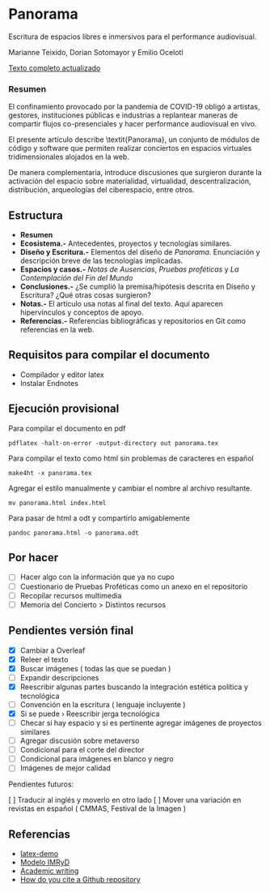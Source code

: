# Panorama

Escritura de espacios libres e inmersivos para el performance audiovisual.

Marianne Teixido, Dorian Sotomayor y Emilio Ocelotl 

[Texto completo actualizado](https://github.com/piranhalab/panoramaArticulo/blob/main/panorama.pdf)

### Resumen

El confinamiento provocado por la pandemia de COVID-19 obligó a artistas, gestores, instituciones públicas e industrias a replantear maneras de compartir flujos co-presenciales y hacer performance audiovisual en vivo.

El presente artículo describe \textit{Panorama}, un conjunto de módulos de código y software que permiten realizar conciertos en espacios virtuales tridimensionales alojados en la web.

De manera complementaria, introduce discusiones que surgieron durante la activación del espacio sobre materialidad, virtualidad, descentralización, distribución, arqueologías del ciberespacio, entre otros.                       

## Estructura

- **Resumen**
- **Ecosistema.-** Antecedentes, proyectos y tecnologías similares.
- **Diseño y Escritura.-** Elementos del diseño de *Panorama*. Enunciación y descripción breve de las tecnologías implicadas.
- **Espacios y casos.-** *Notas de Ausencias*, *Pruebas proféticas* y *La Contemplación del Fin del Mundo*
- **Conclusiones.-** ¿Se cumplió la premisa/hipótesis descrita en Diseño y Escritura? ¿Qué otras cosas surgieron?
- **Notas.-** El artículo usa notas al final del texto. Aquí aparecen hipervínculos y conceptos de apoyo. 
- **Referencias.-** Referencias bibliográficas y repositorios en Git como referencias en la web. 

## Requisitos para compilar el documento

- Compilador y editor latex
- Instalar Endnotes

## Ejecución provisional

Para compilar el documento en pdf

`pdflatex -halt-on-error -output-directory out panorama.tex`

Para compilar el texto como html sin problemas de caracteres en español 

`make4ht -x panorama.tex`

Agregar el estilo manualmente y cambiar el nombre al archivo resultante.

`mv panorama.html index.html`

Para pasar de html a odt y compartirlo amigablemente

`pandoc panorama.html -o panorama.odt`

## Por hacer

- [ ] Hacer algo con la información que ya no cupo    
- [ ] Cuestionario de Pruebas Proféticas como un anexo en el repositorio  
- [ ] Recopilar recursos multimedia
- [ ] Memoria del Concierto > Distintos recursos

## Pendientes versión final

- [x] Cambiar a Overleaf 
- [x] Releer el texto 
- [x] Buscar imágenes ( todas las que se puedan )
- [ ] Expandir descripciones
- [x] Reescribir algunas partes buscando la integración estética política y tecnológica
- [ ] Convención en la escritura ( lenguaje incluyente )
- [x] Si se puede › Reescribir jerga tecnológica 
- [ ] Checar si hay espacio y si es pertinente agregar imágenes de proyectos similares
- [ ] Agregar discusión sobre metaverso
- [ ] Condicional para el corte del director
- [ ] Condicional para imágenes en blanco y negro 
- [ ] Imágenes de mejor calidad 
 
Pendientes futuros:

[  ] Traducir al inglés y moverlo en otro lado 
[  ] Mover una variación en revistas en español ( CMMAS, Festival de la Imagen ) 



## Referencias

- [latex-demo](https://github.com/rexmalebka/latex-demo) 
- [Modelo IMRyD](https://www.lluiscodina.com/modelo-imryd) 
- [Academic writing](https://www.unaminternacional.unam.mx/academic-writing)
- [How do you cite a Github repository](https://academia.stackexchange.com/questions/14010/how-do-you-cite-a-github-repository) 
